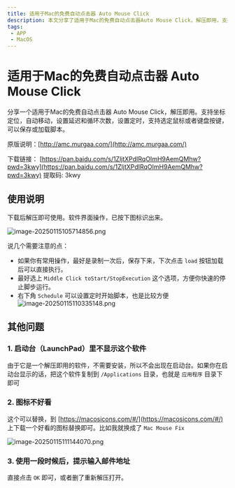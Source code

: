 ```yaml
---
title: 适用于Mac的免费自动点击器 Auto Mouse Click
description: 本文分享了适用于Mac的免费自动点击器Auto Mouse Click，解压即用，支持坐标定位、自动移动、设置延迟和循环次数、定时、选定鼠标或键盘按键，可保存或加载脚本。下载链接和使用说明详见原文
tags: 
 - APP
 - MacOS
---
```


# 适用于Mac的免费自动点击器 Auto Mouse Click

分享一个适用于Mac的免费自动点击器 Auto Mouse Click，解压即用。支持坐标定位，自动移动，设置延迟和循环次数，设置定时，支持选定鼠标或者键盘按键，可以保存或加载脚本。

原版说明：[http://amc.murgaa.com/](http://amc.murgaa.com/)

下载链接： [https://pan.baidu.com/s/1ZljtXPdIRqOImH9AemQMhw?pwd=3kwy](https://pan.baidu.com/s/1ZljtXPdIRqOImH9AemQMhw?pwd=3kwy) 提取码: 3kwy 

## 使用说明

下载后解压即可使用。软件界面操作，已按下图标识出来。

![image-20250115105714856.png](https://www.helloimg.com/i/2025/01/15/6787288c3ca9a.png)

说几个需要注意的点：

+ 如果你有常用操作，最好是录制一次后，保存下来，下次点击 `load` 按钮加载后可以直接执行。
+ 最好选上 `Middle Click toStart/StopExecution` 这个选项，方便你快速的停止脚步运行。
+ 右下角 `Schedule` 可以设置定时开始脚本，也是比较方便![image-20250115110335148.png](https://www.helloimg.com/i/2025/01/15/6787288c11f87.png)

## 其他问题

### 1. 启动台（LaunchPad）里不显示这个软件

由于它是一个解压即用的软件，不需要安装，所以不会出现在启动台。如果你在启动台显示的话，把这个软件复制到 `/Applications` 目录，也就是 `应用程序` 目录下即可

### 2. 图标不好看

这个可以替换，到 [https://macosicons.com/#/](https://macosicons.com/#/) 上下载一个好看的图标替换即可。比如我就换成了 `Mac Mouse Fix`

![image-20250115111144070.png](https://www.helloimg.com/i/2025/01/15/6787288c46630.png)

### 3. 使用一段时候后，提示输入邮件地址

直接点击 `OK` 即可，或者删了重新解压打开。